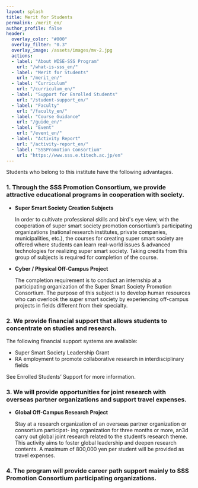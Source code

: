 ```yaml
---
layout: splash
title: Merit for Students
permalink: /merit_en/
author_profile: false
header:
  overlay_color: "#000"
  overlay_filter: "0.3"
  overlay_image: /assets/images/mv-2.jpg
  actions:
  - label: "About WISE-SSS Program"
    url: "/what-is-sss_en/"
  - label: "Merit for Students"
    url: "/merit_en/"
  - label: "Curriculum"
    url: "/curriculum_en/"
  - label: "Support for Enrolled Students"
    url: "/student-support_en/"
  - label: "Faculty"
    url: "/faculty_en/"
  - label: "Course Guidance"
    url: "/guide_en/"
  - label: "Event"
    url: "/event_en/"
  - label: "Activity Report"
    url: "/activity-report_en/"
  - label: "SSSPromotion Consortium"
    url: "https://www.sss.e.titech.ac.jp/en"
---
```


Students who belong to this institute have the following advantages.

### 1. Through the SSS Promotion Consortium, we provide attractive educational programs in cooperation with society.

* **Super Smart Society Creation Subjects**

  In order to cultivate professional skills and bird's eye view, with the cooperation of super smart society promotion consortium’s participating organizations (national research institutes, private companies, municipalities, etc.), the courses for creating super smart society are offered where students can learn real-world issues & advanced technologies for realizing super smart society. Taking credits from this group of subjects is required for completion of the course.

* **Cyber / Physical Off-Campus Project**

  The completion requirement is to conduct an internship at a participating organization of the Super Smart Society Promotion Consortium. The purpose of this subject is to develop human resources who can overlook the super smart society by experiencing off-campus projects in fields different from their specialty.

### 2. We provide financial support that allows students to concentrate on studies and research.

  The following financial support systems are available:
  * Super Smart Society Leadership Grant
  * RA employment to promote collaborative research in interdisciplinary fields

  See Enrolled Students’ Support for more information.

### 3. We will provide opportunities for joint research with overseas partner organizations and support travel expenses.

* **Global Off-Campus Research Project**

  Stay at a research organization of an overseas partner organization or consortium participat- ing organization for three months or more, an3d carry out global joint research related to the student’s research theme. This activity aims to foster global leadership and deepen research contents. A maximum of 800,000 yen per student will be provided as travel expenses.

### 4. The program will provide career path support mainly to SSS Promotion Consortium participating organizations.

